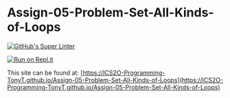 # Assign-05-Problem-Set-All-Kinds-of-Loops
[![GitHub's Super Linter](https://github.com/Assign-05-Problem-Set-All-Kinds-of-Loops/workflows/GitHub's%20Super%20Linter/badge.svg)](https://github.com/Assign-05-Problem-Set-All-Kinds-of-Loops/actions)


[![Run on Repl.it](https://repl.it/badge/github/Assign-05-Problem-Set-All-Kinds-of-Loops)](https://repl.it/github/Assign-05-Problem-Set-All-Kinds-of-Loops)


This site can be found at: [https://ICS2O-Programming-TonyT.github.io/Assign-05-Problem-Set-All-Kinds-of-Loops](https://ICS2O-Programming-TonyT.github.io/Assign-05-Problem-Set-All-Kinds-of-Loops)